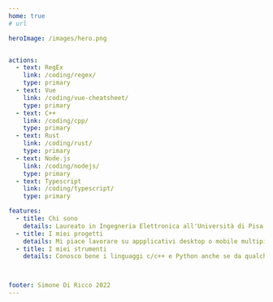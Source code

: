 ```yaml
---
home: true
# url

heroImage: /images/hero.png


actions:
  - text: RegEx
    link: /coding/regex/
    type: primary
  - text: Vue
    link: /coding/vue-cheatsheet/
    type: primary
  - text: C++
    link: /coding/cpp/
    type: primary
  - text: Rust
    link: /coding/rust/
    type: primary
  - text: Node.js
    link: /coding/nodejs/
    type: primary
  - text: Typescript
    link: /coding/typescript/
    type: primary

features:
  - title: Chi sono
    details: Laureato in Ingegneria Elettronica all'Università di Pisa nel febbraio del 2018, inizio la mia carriera come sviluppatore embedded per una delle più importanti aziende di semiconduttori al mondo. Oggi mi occupo principalmente di programmazione frontend realizzando applicativi web, desktop o mobile multipiattaforma utilizzando le più moderne tecnologie. Mi piace lavorare in team, confrontarmi, apprendere e condividere.
  - title: I miei progetti
    details: Mi piace lavorare su appplicativi desktop o mobile multipiattaforma utilizzando tecnologie e framework moderni. Sulla mia pagina GitHub puoi trovare alcuni dei miei progetti tra cui un editor per file markdown realizzato con Vue e Electron e un app per il controllo di una scheda Relay realizzata con React e Electron.
  - title: I miei strumenti
    details: Conosco bene i linguaggi c/c++ e Python anche se da qualche tempo scrivo codice soprattutto in Javascript moderno. Uso Git, GitHub e GitFlow per il versionamento del codice. Come framework frontend Vue.js è il mio preferito ma ho lavorato anche con React.js. Lavoro spesso con Electron.js ed ho una conoscenza-base di data-base.



footer: Simone Di Ricco 2022
---
```


